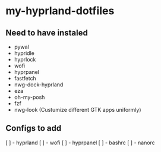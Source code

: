 # my-hyprland-dotfiles

## Need to have instaled
- pywal
- hypridle
- hyprlock
- wofi
- hyprpanel
- fastfetch
- nwg-dock-hyprland
- eza
- oh-my-posh
- fzf
- nwg-look (Custumize different GTK apps uniformly)

## Configs to add
[ ] - hyprland
[ ] - wofi
[ ] - hyprpanel
[ ] - bashrc
[ ] - nanorc
